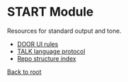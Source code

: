 # START Module

Resources for standard output and tone.

- [DOOR UI rules](DOOR-UI.md)
- [TALK language protocol](TALK.md)
- [Repo structure index](INDEX/INDEX.md)

[Back to root](../INDEX.md)
